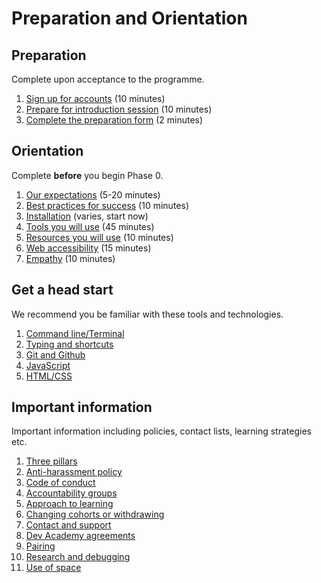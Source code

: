 # Preparation and Orientation

## Preparation

Complete upon acceptance to the programme.

1. [Sign up for accounts](/accounts) (10 minutes)
2. [Prepare for introduction session](prepare-for-orientation) (10 minutes)
3. [Complete the preparation form](https://docs.google.com/forms/d/1-MW9w5sHtyWZCoFFyDoIqFU8xgDClGIQug2ufACy0-4/viewform) (2 minutes)

## Orientation

Complete **before** you begin Phase 0.

1. [Our expectations](/expectations/) (5-20 minutes)
2. [Best practices for success](/best-practices/) (10 minutes)
3. [Installation](/installation) (varies, start now)
4. [Tools you will use](/tools/) (45 minutes)
5. [Resources you will use](/resources/) (10 minutes)
6. [Web accessibility](/accessibility/) (15 minutes)
7. [Empathy](/empathy/) (10 minutes)


## Get a head start

We recommend you be familiar with these tools and technologies.

1. [Command line/Terminal](tools/terminal#practicing-the-command-line)
2. [Typing and shortcuts](practice#typing-and-shortcuts)
3. [Git and Github](tools/git-and-github#giving-git-a-test-drive)
4. [JavaScript](practice#javascript)
5. [HTML/CSS](practice#html-and-css)


## Important information

Important information including policies, contact lists, learning strategies etc.

1. [Three pillars](/three-pillars)
2. [Anti-harassment policy](/anti-harassment-policy)
3. [Code of conduct](/code-of-conduct)
4. [Accountability groups](/accountability-groups)
5. [Approach to learning](/approach-to-learning)
6. [Changing cohorts or withdrawing](/changing-cohorts-or-withdrawing)
7. [Contact and support](/contact-and-support)
8. [Dev Academy agreements](/dev-academy-agreements)
9. [Pairing](/pairing)
10. [Research and debugging](/research-and-debugging)
11. [Use of space](/use-of-space)

